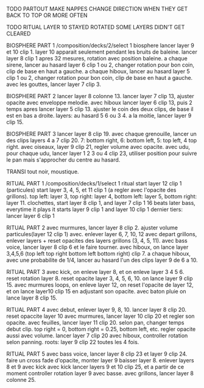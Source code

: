 TODO PARTOUT
MAKE NAPPES CHANGE DIRECTION WHEN THEY GET BACK TO TOP OR MORE OFTEN

TODO RITUAL
LAYER 10 STAYED ROTATED
SOME LAYERS DIDN'T GET CLEARED


BIOSPHERE PART 1
/composition/decks/2/select 1 biosphere
lancer layer 9 et 10 clip 1. layer 10 apparait seulement pendant les bruits de baleine.
lancer layer 8 clip 1 apres 32 mesures, rotation avec position baleine.
a chaque sirene, lancer au hasard layer 6 clip 1 ou 2, changer rotation pour bon coin, clip de base en haut a gauche.
a chaque hiboux, lancer au hasard layer 5 clip 1 ou 2, changer rotation pour bon coin, clip de base en haut a gauche.
avec les gouttes, lancer layer 7 clip 3.

BIOSPHERE PART 2
lancer layer 8 colonne 13.
lancer layer 7 clip 13, ajuster opacite avec enveloppe melodie.
avec hiboux lancer layer 6 clip 13, puis 2 temps apres lancer layer 5 clip 13. ajuster le coin des deux clips, de base il est en bas a droite. layers: au hasard 5 6 ou 3 4.
a la moitie, lancer layer 9 clip 15.

BIOSPHERE PART 3
lancer layer 8 clip 19.
avec chaque grenouille, lancer un des clips layers 4 a 7 clip 20. 7: bottom right, 6: bottom left, 5: top left, 4 top right.
avec oiseaux, layer 9 clip 21, regler volume avec opacite.
avec udu, pour chaque udu, lancer layer 1 2 3 ou 4 clip 23, utiliser position pour suivre le pan mais s'approcher du centre au hasard.

TRANSI
tout noir, moustique.

RITUAL PART 1
/composition/decks/1/select 1 ritual
start layer 12 clip 1 (particules)
start layer 3, 4, 5, et 11 clip 1 (a regler avec l'opacite des grillons). top left: layer 3, top right: layer 4, bottom left: layer 5, bottom right: layer 11.
clochettes, start layer 8 clip 1, and layer 7 clip 1 16 beats later
bass, everytime it plays it starts layer 9 clip 1 and layer 10 clip 1
dernier tiers: lancer layer 6 clip 1

RITUAL PART 2
avec murmures, lancer layer 8 clip 2. ajuster volume particules(layer 12 clip 1) avec.
enlever layer 6, 7, 10, 12
avec depart grillons, enlever layers + reset opacites des layers grillons (3, 4, 5, 11).
avec bass voice, lancer layer 8 clip 6 et le faire tourner.
avec hiboux, on lance layer 3,4,5,6 (top left top right bottom left bottom right) clip 7. a chaque hiboux, avec une probabilite de 1/4, lancer au hasard l'un des clips layer 9 de 6 a 10.

RITUAL PART 3
avec kick, on enleve layer 8, et on enleve layer 3 4 5 6.
reset rotation layer 8.
reset opacite layer 3, 4, 5, 6, 10.
on lance layer 9 clip 15.
avec murmures loops, on enleve layer 12, on reset l'opacite de layer 12, et on lance layer10 clip 15 en adjustant son opacite.
avec baton pluie on lance layer 8 clip 15.

RITUAL PART 4
avec debut, enlever layer 9, 8, 10.
lancer layer 8 clip 20.
reset opaccite layer 10
avec murmures, lancer layer 10 clip 20 et regler son opacite.
avec feuilles, lancer layer 11 clip 20. selon pan, changer temps debut clip. top right = 0, bottom right = 0.25, bottom left, etc. regler opacite aussi avec volume.
lancer layer 7 clip 20 avec hiboux, controller rotation selon panning.
roots: layer 9 clip 22 toutes les 4 fois.

RITUAL PART 5
avec bass voice, lancer layer 8 clip 23 et layer 9 clip 24. faire un cross fade d'opacite, monter layer 9 baisser layer 8.
enlever layers 8 et 9 avec kick
avec kick lancer layers 9 et 10 clip 25, et a partir de ce moment controller rotation layer 9 avec basse.
avec grillons, lancer layer 8 colonne 25.
